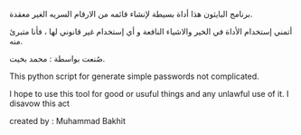 برنامج البايثون هذا أداة بسيطة لإنشاء قائمه من الارقام السريه الغير معقدة.

أتمني إستخدام الأداة في الخير والاشياء النافعة و أي إستخدام غير قانوني لها ، فأنا متبرئ منه.

صُنعت بواسطة : محمد بخيت.

This python script for generate simple passwords not complicated.

I hope to use this tool for good or usuful things and any unlawful use of it. I disavow this act

created by : Muhammad Bakhit

